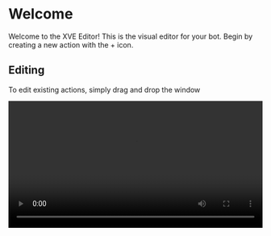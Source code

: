 # Welcome
Welcome to the XVE Editor!
This is the visual editor for your bot. Begin by creating a new action with the + icon.

## Editing
To edit existing actions, simply drag and drop the window

<video width="100%" loop autoplay >
  <source src="https://i.lu.je/2020/9z85rF55LF.mp4" type="video/mp4"/>
</video>
